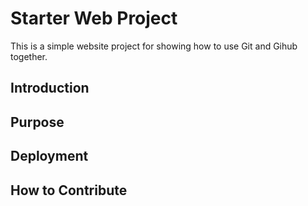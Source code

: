# Starter Web Project

This is a simple website project  for showing how to use Git and Gihub together.

## Introduction

## Purpose

## Deployment

## How to Contribute
